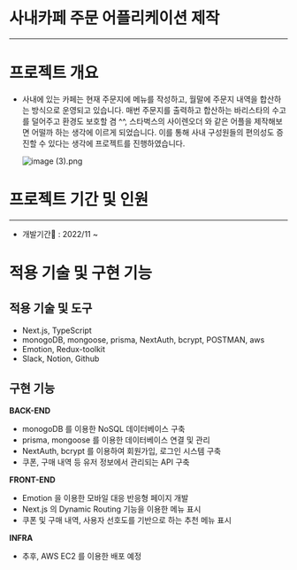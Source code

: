 # 사내카페 주문 어플리케이션 제작

---

# 프로젝트 개요

- 사내에 있는 카페는 현재 주문지에 메뉴를 작성하고, 월말에 주문지 내역을 합산하는 방식으로 운영되고 있습니다. 매번 주문지를 출력하고 합산하는 바리스타의 수고를 덜어주고 환경도 보호할 겸 ^^, 스타벅스의 사이렌오더 와 같은 어플을 제작해보면 어떨까 하는 생각에 이르게 되었습니다.
이를 통해 사내 구성원들의 편의성도 증진할 수 있다는 생각에 프로젝트를 진행하였습니다.
    
    ![image (3).png]([https://s3-us-west-2.amazonaws.com/secure.notion-static.com/084c6e58-02c6-4608-a301-853201a4a643/image_(3).png](https://s3.us-west-2.amazonaws.com/secure.notion-static.com/084c6e58-02c6-4608-a301-853201a4a643/image_%283%29.png?X-Amz-Algorithm=AWS4-HMAC-SHA256&X-Amz-Content-Sha256=UNSIGNED-PAYLOAD&X-Amz-Credential=AKIAT73L2G45EIPT3X45%2F20221121%2Fus-west-2%2Fs3%2Faws4_request&X-Amz-Date=20221121T143323Z&X-Amz-Expires=86400&X-Amz-Signature=0a00bd9c5eec13cec69751c971f76b455a4a75d2f94241473d2d761755f9833b&X-Amz-SignedHeaders=host&response-content-disposition=filename%3D%22image%2520%283%29.png%22&x-id=GetObject))
    

# **프로젝트 기간 및 인원**

---

- 개발기간📆 : 2022/11 ~

# **적용 기술 및 구현 기능**

## **적용 기술 및 도구**

- Next.js, TypeScript
- monogoDB, mongoose, prisma, NextAuth, bcrypt, POSTMAN, aws
- Emotion, Redux-toolkit
- Slack, Notion, Github

## **구현 기능**

**BACK-END**

- monogoDB 를 이용한 NoSQL 데이터베이스 구축
- prisma, mongoose 를 이용한 데이터베이스 연결 및 관리
- NextAuth, bcrypt 를 이용하여 회원가입, 로그인 시스템 구축
- 쿠폰, 구매 내역 등 유저 정보에서 관리되는 API 구축

**FRONT-END**

- Emotion 을 이용한 모바일 대응 반응형 페이지 개발
- Next.js 의 Dynamic Routing 기능을 이용한 메뉴 표시
- 쿠폰 및 구매 내역, 사용자 선호도를 기반으로 하는 추천 메뉴 표시

**INFRA**

- 추후, AWS EC2 를 이용한 배포 예정
